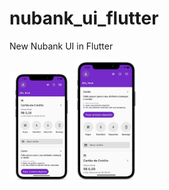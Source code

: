 # nubank_ui_flutter
 New Nubank UI in Flutter


<p float="left">
  <img src="example/phone1.png" width="100" />
 <img src="example/phone2.png" width="100" />
</p>
